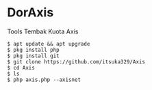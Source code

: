 # DorAxis
Tools Tembak Kuota Axis

```
$ apt update && apt upgrade
$ pkg install php
$ pkg install git
$ git clone https://github.com/itsuka329/Axis
$ cd Axis
$ ls
$ php axis.php --axisnet
```
